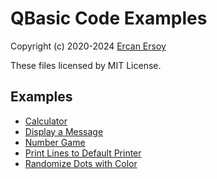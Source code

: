# QBasic Code Examples

Copyright (c) 2020-2024 [Ercan Ersoy](http://ercanersoy.net)

These files licensed by MIT License.

## Examples

  * [Calculator](CALC)
  * [Display a Message](MESSAGE)
  * [Number Game](NUMGAME)
  * [Print Lines to Default Printer](PRINT)
  * [Randomize Dots with Color](RNDDOTS)
